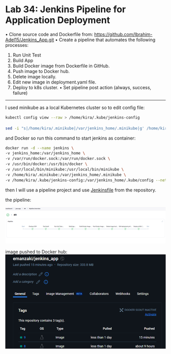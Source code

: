 # Lab 34: Jenkins Pipeline for Application Deployment
 • Clone source code and Dockerfile from: https://github.com/Ibrahim-Adel15/Jenkins_App.git
 • Create a pipeline that automates the following processes:
 1. Run Unit Test
 2. Build App
 3. Build Docker image from Dockerfile in GitHub.
 4. Push image to Docker hub.
 5. Delete image locally.
 6. Edit new image in deployment.yaml file.
 7. Deploy to k8s cluster.
 • Set pipeline post action (always, success, failure)

 ---

I used minikube as a local Kubernetes cluster so to edit config file:
```bash
kubectl config view --raw > /home/kira/.kube/jenkins-config

sed -i "s|/home/kira/.minikube|/var/jenkins_home/.minikube|g' /home/kira/.kube/jenkins-config|g"
```

 and Docker so run this command to start jenkins as container:
```bash
docker run -d --name jenkins \
-v jenkins_home:/var/jenkins_home \
-v /var/run/docker.sock:/var/run/docker.sock \
-v /usr/bin/docker:/usr/bin/docker \
-v /usr/local/bin/minikube:/usr/local/bin/minikube \
-v /home/kira/.minikube:/var/jenkins_home/.minikube \
-v /home/kira/.kube/jenkins-config:/var/jenkins_home/.kube/config --network=host jenkins/jenkins:lts
```

then I will use a pipeline project and use [Jenkinsfile](./Jenkinsfile) from the repository.


the pipeline:

![Pipeline](../images/34.png)

image pushed to Docker hub:
![Docker Image](../images/34-1.png)


